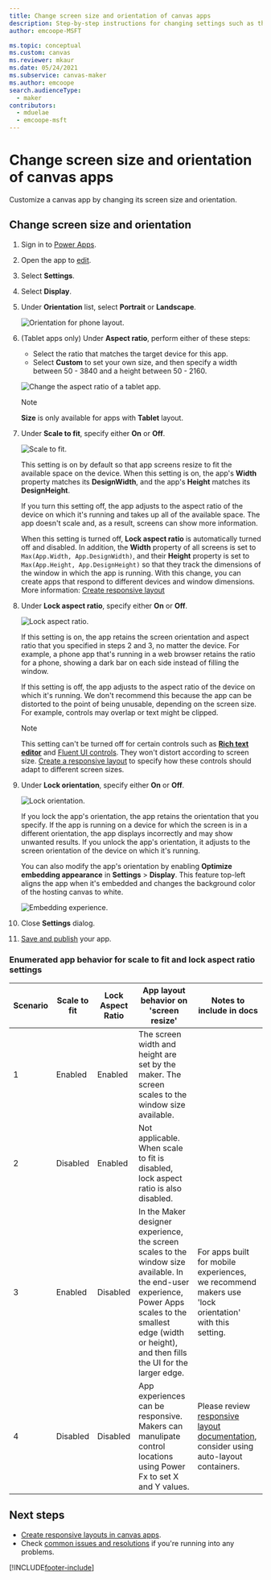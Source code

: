 ```yaml
---
title: Change screen size and orientation of canvas apps
description: Step-by-step instructions for changing settings such as the screen size and the orientation of a canvas app in Power Apps.
author: emcoope-MSFT

ms.topic: conceptual
ms.custom: canvas
ms.reviewer: mkaur
ms.date: 05/24/2021
ms.subservice: canvas-maker
ms.author: emcoope
search.audienceType: 
  - maker
contributors:
  - mduelae
  - emcoope-msft
---
```

# Change screen size and orientation of canvas apps

Customize a canvas app by changing its screen size and orientation.

## Change screen size and orientation

1. Sign in to [Power Apps](https://make.powerapps.com).
1. Open the app to [edit](edit-app.md).
1. Select **Settings**.
1. Select **Display**.
1. Under **Orientation** list, select **Portrait** or **Landscape**. <br> 

    ![Orientation for phone layout.](./media/set-aspect-ratio-portrait-landscape/phone-layout-orientation.png "Orientation for phone layout")

1. (Tablet apps only) Under **Aspect ratio**, perform either of these steps:

    - Select the ratio that matches the target device for this app.
    - Select **Custom** to set your own size, and then specify a width between 50 - 3840 and a height between 50 - 2160.

    ![Change the aspect ratio of a tablet app.](./media/set-aspect-ratio-portrait-landscape/aspect-tablet.png "Aspect ratio for a tablet")
    
    > [!NOTE]
    > **Size** is only available for apps with **Tablet** layout.

1. Under **Scale to fit**, specify either **On** or **Off**.

    ![Scale to fit.](./media/set-aspect-ratio-portrait-landscape/scale-to-fit.png "Scale to fit")

    This setting is on by default so that app screens resize to fit the available space on the device. When this setting is on, the app's **Width** property matches its **DesignWidth**, and the app's **Height** matches its **DesignHeight**.

    If you turn this setting off, the app adjusts to the aspect ratio of the device on which it's running and takes up all of the available space. The app doesn't scale and, as a result, screens can show more information.

    When this setting is turned off, **Lock aspect ratio** is automatically turned off and disabled. In addition, the **Width** property of all screens is set to `Max(App.Width, App.DesignWidth)`, and their **Height** property is set to `Max(App.Height, App.DesignHeight)` so that they track the dimensions of the window in which the app is running. With this change, you can create apps that respond to different devices and window dimensions. More information: [Create responsive layout](create-responsive-layout.md)

1. Under **Lock aspect ratio**, specify either **On** or **Off**.

    ![Lock aspect ratio.](./media/set-aspect-ratio-portrait-landscape/lock-aspect-ratio.png "Lock aspect ratio")

    If this setting is on, the app retains the screen orientation and aspect ratio that you specified in steps 2 and 3, no matter the device. For example, a phone app that's running in a web browser retains the ratio for a phone, showing a dark bar on each side instead of filling the window.

    If this setting is off, the app adjusts to the aspect ratio of the device on which it's running. We don't recommend this because the app can be distorted to the point of being unusable, depending on the screen size. For example, controls may overlap or text might be clipped.

    > [!NOTE]
    > This setting can't be turned off for certain controls such as **[Rich text editor](controls/control-richtexteditor.md)** and [Fluent UI controls](../../teams/use-the-fluent-ui-controls.md). They won't distort according to screen size. [Create a responsive layout](create-responsive-layout.md) to specify how these controls should adapt to different screen sizes.

1. Under **Lock orientation**, specify either **On** or **Off**.

    ![Lock orientation.](./media/set-aspect-ratio-portrait-landscape/lock-orientation.png "Lock orientation")

    If you lock the app's orientation, the app retains the orientation that you specify. If the app is running on a device for which the screen is in a different orientation, the app displays incorrectly and may show unwanted results. If you unlock the app's orientation, it adjusts to the screen orientation of the device on which it's running.

    You can also modify the app's orientation by enabling **Optimize embedding appearance** in **Settings** > **Display**. This feature top-left aligns the app when it's embedded and changes the background color of the hosting canvas to white.

    ![Embedding experience.](./media/set-aspect-ratio-portrait-landscape/embedding-experience.png "Embedding experience")

1. Close **Settings** dialog.

1. [Save and publish](save-publish-app.md) your app.
 
### Enumerated app behavior for scale to fit and lock aspect ratio settings

| Scenario | Scale to fit | Lock Aspect Ratio | App layout behavior on 'screen resize'                                                                                                                                                                                  | Notes to include in docs                                                                                                                                                           |
|----------|--------------|-------------------|-------------------------------------------------------------------------------------------------------------------------------------------------------------------------------------------------------------------------|------------------------------------------------------------------------------------------------------------------------------------------------------------------------------------|
| 1        | Enabled      | Enabled           | The screen width and height are set by the maker. The screen scales to the window size available.                                                                                                                       |                                                                                                                                                                                    |
| 2        | Disabled     | Enabled           | Not applicable. When scale to fit is disabled, lock aspect ratio is also disabled.                                                                                                                                      |                                                                                                                                                                                    |
| 3        | Enabled      | Disabled          | In the Maker designer experience, the screen scales to the window size available.     In the end-user experience, Power Apps scales to the smallest edge (width or height), and then fills the UI for the larger edge.  | For apps built for mobile experiences, we recommend makers use 'lock orientation' with this setting.                                                                               |
| 4        | Disabled     | Disabled          | App experiences can be responsive. Makers can manulipate control locations using Power Fx to set X and Y values.                                                                                                        | Please review [responsive layout documentation](https://learn.microsoft.com/en-us/power-apps/maker/canvas-apps/create-responsive-layout), consider using auto-layout containers.       |

## Next steps

- [Create responsive layouts in canvas apps](create-responsive-layout.md).
- Check [common issues and resolutions](/troubleshoot/power-platform/power-apps/common-issues-and-resolutions) if you're running into any problems.

[!INCLUDE[footer-include](../../includes/footer-banner.md)]
